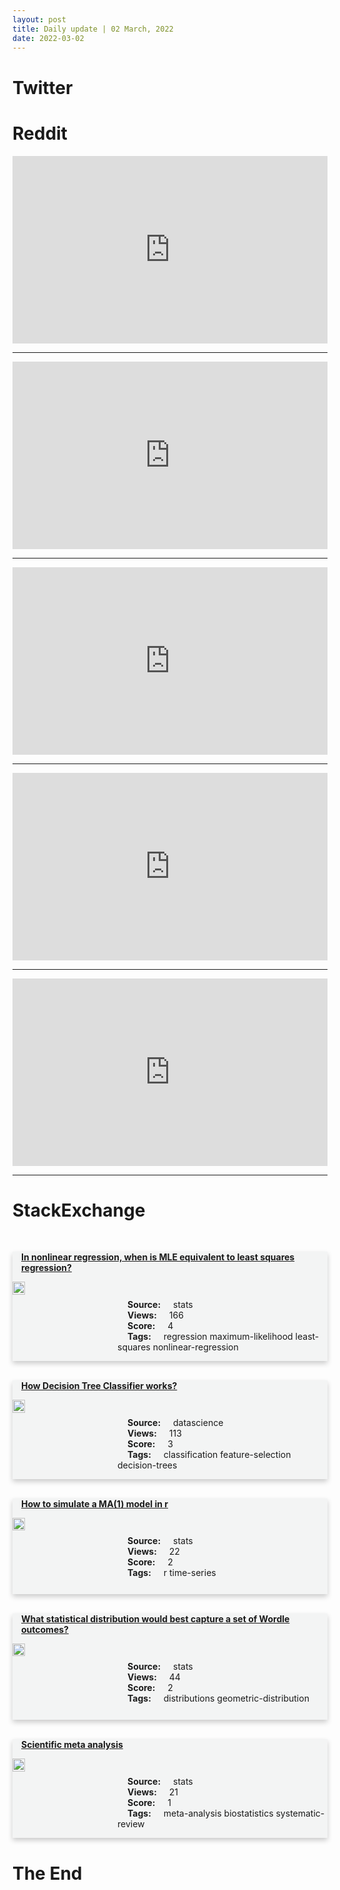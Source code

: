 ```yaml
---
layout: post
title: Daily update | 02 March, 2022
date: 2022-03-02
---
```


<script async src="https://platform.twitter.com/widgets.js" charset="utf-8"></script>


<script src='https://storage.ko-fi.com/cdn/scripts/overlay-widget.js'></script>
<script>
  kofiWidgetOverlay.draw('themldojo', {
    'type': 'floating-chat',
    'floating-chat.donateButton.text': 'Support me',
    'floating-chat.donateButton.background-color': '#f45d22',
    'floating-chat.donateButton.text-color': '#fff'
  });
</script>

# Twitter 

<blockquote class="twitter-tweet"><a href="https://twitter.com/PythonPr/status/1498577904955162624"></a></blockquote>

<blockquote class="twitter-tweet"><a href="https://twitter.com/GathinyeJoan/status/1498506942876168193"></a></blockquote>

<blockquote class="twitter-tweet"><a href="https://twitter.com/dubovetzky/status/1498661679973896193"></a></blockquote>

<blockquote class="twitter-tweet"><a href="https://twitter.com/fhuszar/status/1498594805223497732"></a></blockquote>

<blockquote class="twitter-tweet"><a href="https://twitter.com/Paula_Piccard/status/1498583879178932231"></a></blockquote>

<blockquote class="twitter-tweet"><a href="https://twitter.com/ylecun/status/1498773622579609602"></a></blockquote>

<blockquote class="twitter-tweet"><a href="https://twitter.com/slashML/status/1498537866045145089"></a></blockquote>

<blockquote class="twitter-tweet"><a href="https://twitter.com/arXiv_Daily/status/1498585925055496192"></a></blockquote>

<blockquote class="twitter-tweet"><a href="https://twitter.com/paperswithdata/status/1498622323489923074"></a></blockquote>

<blockquote class="twitter-tweet"><a href="https://twitter.com/PyTorch/status/1498730407721771012"></a></blockquote>

# Reddit 

<iframe id="reddit-embed" src="https://www.redditmedia.com/r/MachineLearning/comments/t45n67/d_quitting_machine_learning_for_good?ref_source=embed&amp;ref=share&amp;embed=true" sandbox="allow-scripts allow-same-origin allow-popups" style="border: none;" height="300" width="100%" scrolling="yes"></iframe>
<hr style="width:100%;text-align:left;margin-left:0">
<iframe id="reddit-embed" src="https://www.redditmedia.com/r/datascience/comments/t42nl0/excelvba_horror_stories?ref_source=embed&amp;ref=share&amp;embed=true" sandbox="allow-scripts allow-same-origin allow-popups" style="border: none;" height="300" width="100%" scrolling="yes"></iframe>
<hr style="width:100%;text-align:left;margin-left:0">
<iframe id="reddit-embed" src="https://www.redditmedia.com/r/MachineLearning/comments/t423r9/d_synthetic_data_for_ai_among_the_10_breakthrough?ref_source=embed&amp;ref=share&amp;embed=true" sandbox="allow-scripts allow-same-origin allow-popups" style="border: none;" height="300" width="100%" scrolling="yes"></iframe>
<hr style="width:100%;text-align:left;margin-left:0">
<iframe id="reddit-embed" src="https://www.redditmedia.com/r/MachineLearning/comments/t48yzy/p_open_data_transformations_in_python_no_sql?ref_source=embed&amp;ref=share&amp;embed=true" sandbox="allow-scripts allow-same-origin allow-popups" style="border: none;" height="300" width="100%" scrolling="yes"></iframe>
<hr style="width:100%;text-align:left;margin-left:0">
<iframe id="reddit-embed" src="https://www.redditmedia.com/r/datasets/comments/t44k10/a_datadump_of_more_than_120_internal_audits_from?ref_source=embed&amp;ref=share&amp;embed=true" sandbox="allow-scripts allow-same-origin allow-popups" style="border: none;" height="300" width="100%" scrolling="yes"></iframe>
<hr style="width:100%;text-align:left;margin-left:0">

<style>
.card {
box-shadow: 0 4px 8px 0 rgba(0,0,0,0.2);
transition: 0.3s;
width: 100%;
background-color: #F3F4F4;
}
p{
    margin-left:  3em;
    padding-top: 1em;
}
.part2{
    display: grid;
    grid-template-columns: 1fr 3fr;
}
h4{
    margin: 1em;
}

.card:hover {
box-shadow: 0 8px 16px 0 rgba(0,0,0,0.2);
}
b {
padding: 2px 16px;
}
</style>
  
# StackExchange 


  <br>
  <div class="card">
  <h4><a href='https://stats.stackexchange.com/questions/566187/in-nonlinear-regression-when-is-mle-equivalent-to-least-squares-regression'>In nonlinear regression, when is MLE equivalent to least squares regression?</a></h4> 
  <div class="part2">
      <img src="https://cdn.sstatic.net/Sites/stats/Img/apple-touch-icon@2.png?v=344f57aa10cc" alt="Img missing!" style="width:40%">
      <p><b>Source:</b> stats<br><b>Views:</b> 166<br><b>Score:</b> 4<br><b>Tags:</b> <span class="badge badge-dark">regression</span> <span class="badge badge-dark">maximum-likelihood</span> <span class="badge badge-dark">least-squares</span> <span class="badge badge-dark">nonlinear-regression</span></p> 
  </div>
  </div>
      
  <br>
  <div class="card">
  <h4><a href='https://datascience.stackexchange.com/questions/108647/how-decision-tree-classifier-works'>How Decision Tree Classifier works?</a></h4> 
  <div class="part2">
      <img src="https://cdn.sstatic.net/Sites/datascience/Img/apple-touch-icon@2.png?v=1c36463984b3" alt="Img missing!" style="width:40%">
      <p><b>Source:</b> datascience<br><b>Views:</b> 113<br><b>Score:</b> 3<br><b>Tags:</b> <span class="badge badge-dark">classification</span> <span class="badge badge-dark">feature-selection</span> <span class="badge badge-dark">decision-trees</span></p> 
  </div>
  </div>
      
  <br>
  <div class="card">
  <h4><a href='https://stats.stackexchange.com/questions/566180/how-to-simulate-a-ma1-model-in-r'>How to simulate a MA(1) model in r</a></h4> 
  <div class="part2">
      <img src="https://cdn.sstatic.net/Sites/stats/Img/apple-touch-icon@2.png?v=344f57aa10cc" alt="Img missing!" style="width:40%">
      <p><b>Source:</b> stats<br><b>Views:</b> 22<br><b>Score:</b> 2<br><b>Tags:</b> <span class="badge badge-dark">r</span> <span class="badge badge-dark">time-series</span></p> 
  </div>
  </div>
      
  <br>
  <div class="card">
  <h4><a href='https://stats.stackexchange.com/questions/566185/what-statistical-distribution-would-best-capture-a-set-of-wordle-outcomes'>What statistical distribution would best capture a set of Wordle outcomes?</a></h4> 
  <div class="part2">
      <img src="https://cdn.sstatic.net/Sites/stats/Img/apple-touch-icon@2.png?v=344f57aa10cc" alt="Img missing!" style="width:40%">
      <p><b>Source:</b> stats<br><b>Views:</b> 44<br><b>Score:</b> 2<br><b>Tags:</b> <span class="badge badge-dark">distributions</span> <span class="badge badge-dark">geometric-distribution</span></p> 
  </div>
  </div>
      
  <br>
  <div class="card">
  <h4><a href='https://stats.stackexchange.com/questions/566175/scientific-meta-analysis'>Scientific meta analysis</a></h4> 
  <div class="part2">
      <img src="https://cdn.sstatic.net/Sites/stats/Img/apple-touch-icon@2.png?v=344f57aa10cc" alt="Img missing!" style="width:40%">
      <p><b>Source:</b> stats<br><b>Views:</b> 21<br><b>Score:</b> 1<br><b>Tags:</b> <span class="badge badge-dark">meta-analysis</span> <span class="badge badge-dark">biostatistics</span> <span class="badge badge-dark">systematic-review</span></p> 
  </div>
  </div>
      
# The End